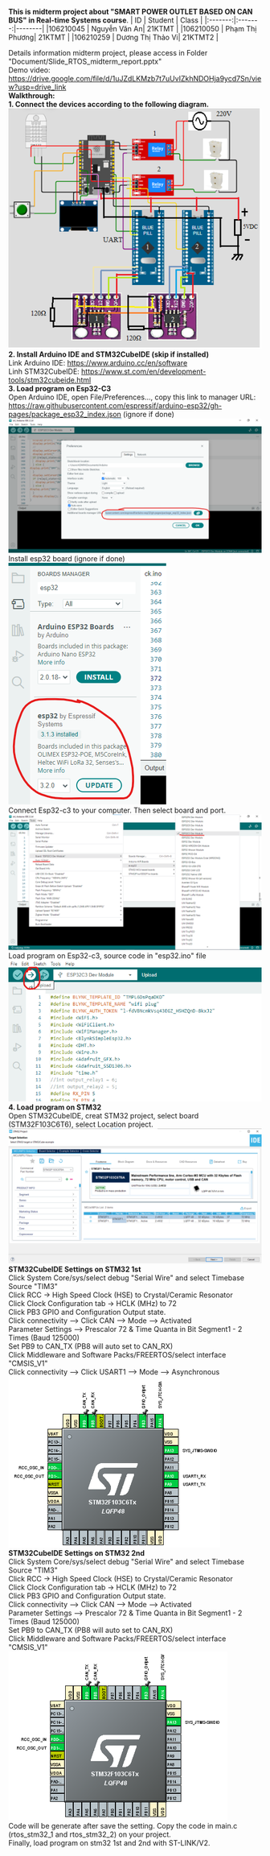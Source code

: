 **This is midterm project about "SMART POWER OUTLET BASED ON CAN BUS" in Real-time Systems course**. 
| ID   | Student    | Class    |
|:-------:|:-------:|--------|
|106210045      | Nguyễn Văn An| 21KTMT       |
|106210050      | Phạm Thị Phương| 21KTMT       |
|106210259      | Dương Thị Thảo Vi| 21KTMT2       |

Details information midterm project, please access in Folder "Document/Slide_RTOS_midterm_report.pptx"  
Demo video: https://drive.google.com/file/d/1uJZdLKMzb7t7uUvIZkhNDOHja9ycd7Sn/view?usp=drive_link  
**Walkthrough:**  
**1. Connect the devices according to the following diagram.**  
![Circuit](Document/circuit.png)  
**2. Install Arduino IDE and STM32CubeIDE (skip if installed)**  
Link Arduino IDE: https://www.arduino.cc/en/software  
Linh STM32CubeIDE: https://www.st.com/en/development-tools/stm32cubeide.html  
**3. Load program on Esp32-C3**  
Open Arduino IDE, open File/Preferences..., copy this link to manager URL: https://raw.githubusercontent.com/espressif/arduino-esp32/gh-pages/package_esp32_index.json (ignore if done)  
![Circuit](img_source/arduino1.png)  
Install esp32 board (ignore if done)  
![Circuit](img_source/arduino2.png)  
Connect Esp32-c3 to your computer. Then select board and port.  
![Circuit](img_source/arduino3.png)  
Load program on Esp32-c3, source code in "esp32.ino" file  
![Circuit](img_source/arduino4.png)  
**4. Load program on STM32**  
Open STM32CubeIDE, creat STM32 project, select board (STM32F103C6T6), select Location project.  
![Circuit](img_source/stm1.png)  
**STM32CubeIDE Settings on STM32 1st**  
Click System Core/sys/select debug "Serial Wire" and select Timebase Source "TIM3"  
Click RCC → High Speed Clock (HSE) to Crystal/Ceramic Resonator  
Click Clock Configuration tab → HCLK (MHz) to 72  
Click PB3 GPIO and Configuration Output state.  
Click connectivity --> Click CAN --> Mode --> Activated  
Parameter Settings --> Prescalor 72 & Time Quanta in Bit Segment1 - 2 Times (Baud 125000)  
Set PB9 to CAN_TX (PB8 will auto set to CAN_RX)  
Click Middleware and Software Packs/FREERTOS/select interface "CMSIS_V1"  
Click connectivity --> Click USART1 --> Mode --> Asynchronous  
![Circuit](img_source/stm2.png)  
**STM32CubeIDE Settings on STM32 2nd**  
Click System Core/sys/select debug "Serial Wire" and select Timebase Source "TIM3"  
Click RCC → High Speed Clock (HSE) to Crystal/Ceramic Resonator  
Click Clock Configuration tab → HCLK (MHz) to 72  
Click PB3 GPIO and Configuration Output state.  
Click connectivity --> Click CAN --> Mode --> Activated  
Parameter Settings --> Prescalor 72 & Time Quanta in Bit Segment1 - 2 Times (Baud 125000)  
Set PB9 to CAN_TX (PB8 will auto set to CAN_RX)  
Click Middleware and Software Packs/FREERTOS/select interface "CMSIS_V1"  
![Circuit](img_source/stm3.png)  
Code will be generate after save the setting. Copy the code in main.c (rtos_stm32_1 and rtos_stm32_2) on your project.  
Finally, load program on stm32 1st and 2nd with ST-LINK/V2.
